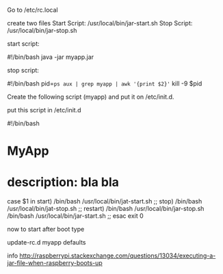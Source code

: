 Go to /etc/rc.local

create two files
Start Script: /usr/local/bin/jar-start.sh
Stop Script: /usr/local/bin/jar-stop.sh

start script:

#!/bin/bash
java -jar myapp.jar 


stop script:

#!/bin/bash
pid=`ps aux | grep myapp | awk '{print $2}'`
kill -9 $pid


Create the following script (myapp) and put it on /etc/init.d.

put this script in /etc/init.d

#!/bin/bash
# MyApp
#
# description: bla bla

case $1 in
    start)
        /bin/bash /usr/local/bin/jat-start.sh
    ;;
    stop)
        /bin/bash /usr/local/bin/jat-stop.sh
    ;;
    restart)
        /bin/bash /usr/local/bin/jar-stop.sh
        /bin/bash /usr/local/bin/jar-start.sh
    ;;
esac
exit 0


now to start after boot type

update-rc.d myapp defaults 

info
http://raspberrypi.stackexchange.com/questions/13034/executing-a-jar-file-when-raspberry-boots-up